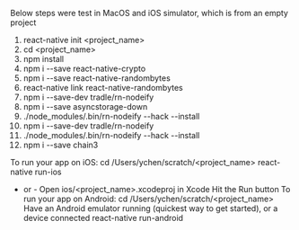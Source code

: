 Below steps were test in MacOS and iOS simulator,  which is from an empty project
1. react-native init <project_name>
2. cd <project_name>
3. npm install
4. npm i --save react-native-crypto
5. npm i --save react-native-randombytes
6. react-native link react-native-randombytes
7. npm i --save-dev tradle/rn-nodeify
8. npm i --save asyncstorage-down
9. ./node_modules/.bin/rn-nodeify --hack --install
10. npm i --save-dev tradle/rn-nodeify
11. ./node_modules/.bin/rn-nodeify --hack --install
12. npm i --save chain3


To run your app on iOS:
   cd /Users/ychen/scratch/<project_name>
   react-native run-ios
   - or -
   Open ios/<project_name>.xcodeproj in Xcode
   Hit the Run button
To run your app on Android:
   cd /Users/ychen/scratch/<project_name>
   Have an Android emulator running (quickest way to get started), or a device connected
   react-native run-android